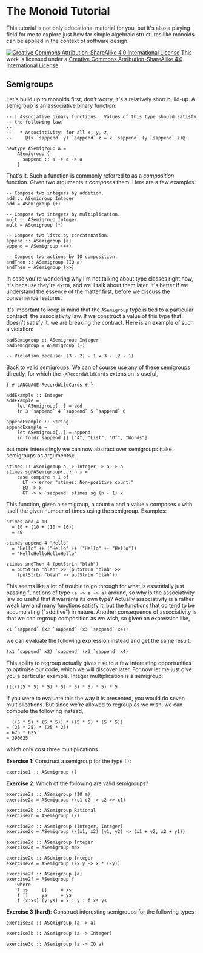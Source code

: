 
The Monoid Tutorial
===================

This tutorial is not only educational material for you, but it's also a
playing field for me to explore just how far simple algebraic structures
like monoids can be applied in the context of software design.

[![Creative Commons Attribution-ShareAlike 4.0 International License](https://i.creativecommons.org/l/by-sa/4.0/88x31.png)][cc-by-sa]
This work is licensed under a [Creative Commons Attribution-ShareAlike
4.0 International License][cc-by-sa].

[cc-by-sa]: http://creativecommons.org/licenses/by-sa/4.0/


Semigroups
----------

Let's build up to monoids first; don't worry, it's a relatively short
build-up.  A semigroup is an associative binary function:

    -- | Associative binary functions.  Values of this type should satisfy
    -- the following law:
    --
    --   * Associativity: for all x, y, z,
    --     @(x `sappend` y) `sappend` z = x `sappend` (y `sappend` z)@.

    newtype ASemigroup a =
        ASemigroup {
          sappend :: a -> a -> a
        }

That's it.  Such a function is commonly referred to as a *composition*
function.  Given two arguments it *composes* them.  Here are a few
examples:

    -- Compose two integers by addition.
    add :: ASemigroup Integer
    add = ASemigroup (+)

    -- Compose two integers by multiplication.
    mult :: ASemigroup Integer
    mult = ASemigroup (*)

    -- Compose two lists by concatenation.
    append :: ASemigroup [a]
    append = ASemigroup (++)

    -- Compose two actions by IO composition.
    andThen :: ASemigroup (IO a)
    andThen = ASemigroup (>>)

In case you're wondering why I'm not talking about type classes right
now, it's because they're extra, and we'll talk about them later.  It's
better if we understand the essence of the matter first, before we
discuss the convenience features.

It's important to keep in mind that the `ASemigroup` type is tied to a
particular contract: the associativity law.  If we construct a value of
this type that doesn't satisfy it, we are breaking the contract.  Here
is an example of such a violation:

    badSemigroup :: ASemigroup Integer
    badSemigroup = ASemigroup (-)

    -- Violation because: (3 - 2) - 1 ≠ 3 - (2 - 1)

Back to valid semigroups.  We can of course use any of these semigroups
directly, for which the `-XRecordWildCards` extension is useful,

    {-# LANGUAGE RecordWildCards #-}

    addExample :: Integer
    addExample =
        let ASemigroup{..} = add
        in 3 `sappend` 4 `sappend` 5 `sappend` 6

    appendExample :: String
    appendExample =
        let ASemigroup{..} = append
        in foldr sappend [] ["A", "List", "Of", "Words"]

but more interestingly we can now abstract over semigroups (take
semigroups as arguments):

    stimes :: ASemigroup a -> Integer -> a -> a
    stimes sg@ASemigroup{..} n x =
        case compare n 1 of
          LT -> error "stimes: Non-positive count."
          EQ -> x
          GT -> x `sappend` stimes sg (n - 1) x

This function, given a semigroup, a count `n` and a value `x` composes
`x` with itself the given number of times using the semigroup.
Examples:

    stimes add 4 10
      = 10 + (10 + (10 + 10))
      = 40

    stimes append 4 "Hello"
      = "Hello" ++ ("Hello" ++ ("Hello" ++ "Hello"))
      = "HelloHelloHelloHello"

    stimes andThen 4 (putStrLn "blah")
      = putStrLn "blah" >> (putStrLn "blah" >>
        (putStrLn "blah" >> putStrLn "blah"))

This seems like a lot of trouble to go through for what is essentially
just passing functions of type `(a -> a -> a)` around, so why is the
associativity law so useful that it warrants its own type?  Actually
associativity is a rather weak law and many functions satisfy it, but
the functions that do tend to be accumulating ("additive") in nature.
Another consequence of associativity is that we can regroup composition
as we wish, so given an expression like,

    x1 `sappend` (x2 `sappend` (x3 `sappend` x4))

we can evaluate the following expression instead and get the same
result:

    (x1 `sappend` x2) `sappend` (x3 `sappend` x4)

This ability to regroup actually gives rise to a few interesting
opportunities to optimise our code, which we will discover later.  For
now let me just give you a particular example.  Integer multiplication
is a semigroup:

    ((((((5 * 5) * 5) * 5) * 5) * 5) * 5) * 5

If you were to evaluate this the way it is presented, you would do seven
multiplications.  But since we're allowed to regroup as we wish, we can
compute the following instead,

      ((5 * 5) * (5 * 5)) * ((5 * 5) * (5 * 5))
    = (25 * 25) * (25 * 25)
    = 625 * 625
    = 390625

which only cost three multiplications.

**Exercise 1**:  Construct a semigroup for the type `()`:

    exercise1 :: ASemigroup ()

**Exercise 2**:  Which of the following are valid semigroups?

    exercise2a :: ASemigroup (IO a)
    exercise2a = ASemigroup (\c1 c2 -> c2 >> c1)

    exercise2b :: ASemigroup Rational
    exercise2b = ASemigroup (/)

    exercise2c :: ASemigroup (Integer, Integer)
    exercise2c = ASemigroup (\(x1, x2) (y1, y2) -> (x1 + y2, x2 + y1))

    exercise2d :: ASemigroup Integer
    exercise2d = ASemigroup max

    exercise2e :: ASemigroup Integer
    exercise2e = ASemigroup (\x y -> x * (-y))

    exercise2f :: ASemigroup [a]
    exercise2f = ASemigroup f
        where
        f xs     []     = xs
        f []     ys     = ys
        f (x:xs) (y:ys) = x : y : f xs ys

**Exercise 3 (hard)**:  Construct interesting semigroups for the
following types:

    exercise3a :: ASemigroup (a -> a)

    exercise3b :: ASemigroup (a -> Integer)

    exercise3c :: ASemigroup (a -> IO a)
